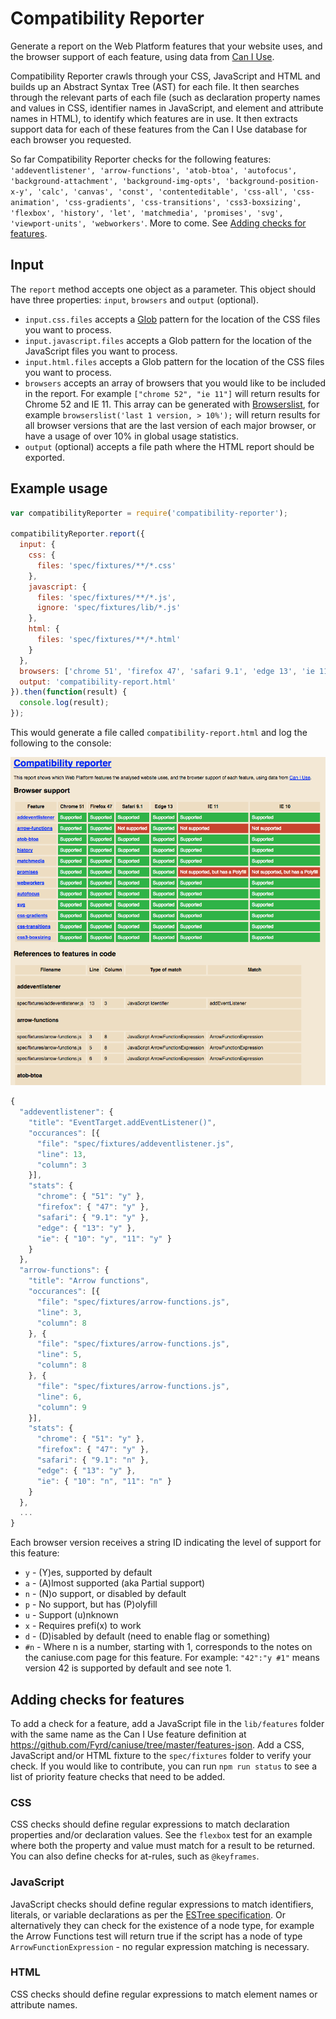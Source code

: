 # Compatibility Reporter

Generate a report on the Web Platform features that your website uses, and the browser support of each feature, using data from [Can I Use](http://caniuse.com/).

Compatibility Reporter crawls through your CSS, JavaScript and HTML and builds up an Abstract Syntax Tree (AST) for each file. It then searches through the relevant parts of each file (such as declaration property names and values in CSS, identifier names in JavaScript, and element and attribute names in HTML), to identify which features are in use. It then extracts support data for each of these features from the Can I Use database for each browser you requested.

So far Compatibility Reporter checks for the following features: `'addeventlistener', 'arrow-functions', 'atob-btoa', 'autofocus', 'background-attachment', 'background-img-opts', 'background-position-x-y', 'calc', 'canvas', 'const', 'contenteditable', 'css-all', 'css-animation', 'css-gradients', 'css-transitions', 'css3-boxsizing', 'flexbox', 'history', 'let', 'matchmedia', 'promises', 'svg', 'viewport-units', 'webworkers'`. More to come. See [Adding checks for features](#adding-checks).

## Input

The `report` method accepts one object as a parameter. This object should have three properties: `input`, `browsers` and `output` (optional).

- `input.css.files` accepts a [Glob](https://github.com/isaacs/node-glob) pattern for the location of the CSS files you want to process.
- `input.javascript.files` accepts a Glob pattern for the location of the JavaScript files you want to process.
- `input.html.files` accepts a Glob pattern for the location of the CSS files you want to process.
- `browsers` accepts an array of browsers that you would like to be included in the report. For example `["chrome 52", "ie 11"]` will return results for Chrome 52 and IE 11. This array can be generated with [Browserslist](https://github.com/ai/browserslist), for example `browserslist('last 1 version, > 10%');` will return results for all browser versions that are the last version of each major browser, or have a usage of over 10% in global usage statistics.
- `output` (optional) accepts a file path where the HTML report should be exported.

## Example usage

```js
var compatibilityReporter = require('compatibility-reporter');

compatibilityReporter.report({
  input: {
    css: {
      files: 'spec/fixtures/**/*.css'
    },
    javascript: {
      files: 'spec/fixtures/**/*.js',
      ignore: 'spec/fixtures/lib/*.js'
    },
    html: {
      files: 'spec/fixtures/**/*.html'
    }
  },
  browsers: ['chrome 51', 'firefox 47', 'safari 9.1', 'edge 13', 'ie 11', 'ie 10'],
  output: 'compatibility-report.html'
}).then(function(result) {
  console.log(result);
});
```

This would generate a file called `compatibility-report.html` and log the following to the console:

![Screenshot of compatibility-report.html](/templates/screenshot-output-example.png?raw=true)

```js
{
  "addeventlistener": {
    "title": "EventTarget.addEventListener()",
    "occurances": [{
      "file": "spec/fixtures/addeventlistener.js",
      "line": 13,
      "column": 3
    }],
    "stats": {
      "chrome": { "51": "y" },
      "firefox": { "47": "y" },
      "safari": { "9.1": "y" },
      "edge": { "13": "y" },
      "ie": { "10": "y", "11": "y" }
    }
  },
  "arrow-functions": {
    "title": "Arrow functions",
    "occurances": [{
      "file": "spec/fixtures/arrow-functions.js",
      "line": 3,
      "column": 8
    }, {
      "file": "spec/fixtures/arrow-functions.js",
      "line": 5,
      "column": 8
    }, {
      "file": "spec/fixtures/arrow-functions.js",
      "line": 6,
      "column": 9
    }],
    "stats": {
      "chrome": { "51": "y" },
      "firefox": { "47": "y" },
      "safari": { "9.1": "n" },
      "edge": { "13": "y" },
      "ie": { "10": "n", "11": "n" }
    }
  },
  ...
}
```

Each browser version receives a string ID indicating the level of support for this feature:

- `y` - (Y)es, supported by default
- `a` - (A)lmost supported (aka Partial support)
- `n` - (N)o support, or disabled by default
- `p` - No support, but has (P)olyfill
- `u` - Support (u)nknown
- `x` - Requires prefi(x) to work
- `d` - (D)isabled by default (need to enable flag or something)
- `#n` - Where n is a number, starting with 1, corresponds to the notes on the caniuse.com page for this feature. For example: `"42":"y #1"` means version 42 is supported by default and see note 1.

## <a name="adding-checks"></a>Adding checks for features

To add a check for a feature, add a JavaScript file in the `lib/features` folder with the same name as the Can I Use feature definition at https://github.com/Fyrd/caniuse/tree/master/features-json. Add a CSS, JavaScript and/or HTML fixture to the `spec/fixtures` folder to verify your check. If you would like to contribute, you can run `npm run status` to see a list of priority feature checks that need to be added.

### CSS

CSS checks should define regular expressions to match declaration properties and/or declaration values. See the `flexbox` test for an example where both the property and value must match for a result to be returned. You can also define checks for at-rules, such as `@keyframes`.

### JavaScript

JavaScript checks should define regular expressions to match identifiers, literals, or variable declarations as per the [ESTree specification](https://github.com/estree/estree). Or alternatively they can check for the existence of a node type, for example the Arrow Functions test will return true if the script has a node of type `ArrowFunctionExpression` - no regular expression matching is necessary.

### HTML

CSS checks should define regular expressions to match element names or attribute names.
